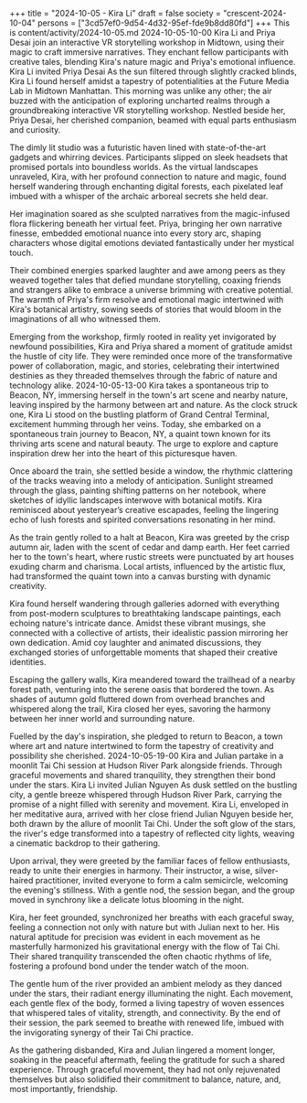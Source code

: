 +++
title = "2024-10-05 - Kira Li"
draft = false
society = "crescent-2024-10-04"
persons = ["3cd57ef0-9d54-4d32-95ef-fde9b8dd80fd"]
+++
This is content/activity/2024-10-05.md
2024-10-05-10-00
Kira Li and Priya Desai join an interactive VR storytelling workshop in Midtown, using their magic to craft immersive narratives. They enchant fellow participants with creative tales, blending Kira's nature magic and Priya's emotional influence.
Kira Li invited Priya Desai
As the sun filtered through slightly cracked blinds, Kira Li found herself amidst a tapestry of potentialities at the Future Media Lab in Midtown Manhattan. This morning was unlike any other; the air buzzed with the anticipation of exploring uncharted realms through a groundbreaking interactive VR storytelling workshop. Nestled beside her, Priya Desai, her cherished companion, beamed with equal parts enthusiasm and curiosity.

The dimly lit studio was a futuristic haven lined with state-of-the-art gadgets and whirring devices. Participants slipped on sleek headsets that promised portals into boundless worlds. As the virtual landscapes unraveled, Kira, with her profound connection to nature and magic, found herself wandering through enchanting digital forests, each pixelated leaf imbued with a whisper of the archaic arboreal secrets she held dear.

Her imagination soared as she sculpted narratives from the magic-infused flora flickering beneath her virtual feet. Priya, bringing her own narrative finesse, embedded emotional nuance into every story arc, shaping characters whose digital emotions deviated fantastically under her mystical touch.

Their combined energies sparked laughter and awe among peers as they weaved together tales that defied mundane storytelling, coaxing friends and strangers alike to embrace a universe brimming with creative potential. The warmth of Priya's firm resolve and emotional magic intertwined with Kira's botanical artistry, sowing seeds of stories that would bloom in the imaginations of all who witnessed them.

Emerging from the workshop, firmly rooted in reality yet invigorated by newfound possibilities, Kira and Priya shared a moment of gratitude amidst the hustle of city life. They were reminded once more of the transformative power of collaboration, magic, and stories, celebrating their intertwined destinies as they threaded themselves through the fabric of nature and technology alike.
2024-10-05-13-00
Kira takes a spontaneous trip to Beacon, NY, immersing herself in the town's art scene and nearby nature, leaving inspired by the harmony between art and nature.
As the clock struck one, Kira Li stood on the bustling platform of Grand Central Terminal, excitement humming through her veins. Today, she embarked on a spontaneous train journey to Beacon, NY, a quaint town known for its thriving arts scene and natural beauty. The urge to explore and capture inspiration drew her into the heart of this picturesque haven.

Once aboard the train, she settled beside a window, the rhythmic clattering of the tracks weaving into a melody of anticipation. Sunlight streamed through the glass, painting shifting patterns on her notebook, where sketches of idyllic landscapes interwove with botanical motifs. Kira reminisced about yesteryear’s creative escapades, feeling the lingering echo of lush forests and spirited conversations resonating in her mind.

As the train gently rolled to a halt at Beacon, Kira was greeted by the crisp autumn air, laden with the scent of cedar and damp earth. Her feet carried her to the town's heart, where rustic streets were punctuated by art houses exuding charm and charisma. Local artists, influenced by the artistic flux, had transformed the quaint town into a canvas bursting with dynamic creativity.

Kira found herself wandering through galleries adorned with everything from post-modern sculptures to breathtaking landscape paintings, each echoing nature's intricate dance. Amidst these vibrant musings, she connected with a collective of artists, their idealistic passion mirroring her own dedication. Amid coy laughter and animated discussions, they exchanged stories of unforgettable moments that shaped their creative identities.

Escaping the gallery walls, Kira meandered toward the trailhead of a nearby forest path, venturing into the serene oasis that bordered the town. As shades of autumn gold fluttered down from overhead branches and whispered along the trail, Kira closed her eyes, savoring the harmony between her inner world and surrounding nature.

Fuelled by the day's inspiration, she pledged to return to Beacon, a town where art and nature intertwined to form the tapestry of creativity and possibility she cherished.
2024-10-05-19-00
Kira and Julian partake in a moonlit Tai Chi session at Hudson River Park alongside friends. Through graceful movements and shared tranquility, they strengthen their bond under the stars.
Kira Li invited Julian Nguyen
As dusk settled on the bustling city, a gentle breeze whispered through Hudson River Park, carrying the promise of a night filled with serenity and movement. Kira Li, enveloped in her meditative aura, arrived with her close friend Julian Nguyen beside her, both drawn by the allure of moonlit Tai Chi. Under the soft glow of the stars, the river's edge transformed into a tapestry of reflected city lights, weaving a cinematic backdrop to their gathering.

Upon arrival, they were greeted by the familiar faces of fellow enthusiasts, ready to unite their energies in harmony. Their instructor, a wise, silver-haired practitioner, invited everyone to form a calm semicircle, welcoming the evening's stillness. With a gentle nod, the session began, and the group moved in synchrony like a delicate lotus blooming in the night.

Kira, her feet grounded, synchronized her breaths with each graceful sway, feeling a connection not only with nature but with Julian next to her. His natural aptitude for precision was evident in each movement as he masterfully harmonized his gravitational energy with the flow of Tai Chi. Their shared tranquility transcended the often chaotic rhythms of life, fostering a profound bond under the tender watch of the moon.

The gentle hum of the river provided an ambient melody as they danced under the stars, their radiant energy illuminating the night. Each movement, each gentle flex of the body, formed a living tapestry of woven essences that whispered tales of vitality, strength, and connectivity. By the end of their session, the park seemed to breathe with renewed life, imbued with the invigorating synergy of their Tai Chi practice.

As the gathering disbanded, Kira and Julian lingered a moment longer, soaking in the peaceful aftermath, feeling the gratitude for such a shared experience. Through graceful movement, they had not only rejuvenated themselves but also solidified their commitment to balance, nature, and, most importantly, friendship.
